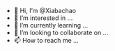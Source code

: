 - 👋 Hi, I’m @Xiabachao
- 👀 I’m interested in ...
- 🌱 I’m currently learning ...
- 💞️ I’m looking to collaborate on ...
- 📫 How to reach me ...

<!---
Xiabachao/Xiabachao is a ✨ special ✨ repository because its `README.md` (this file) appears on your GitHub profile.
You can click the Preview link to take a look at your changes.
--->
